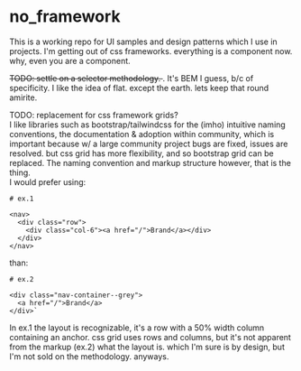 # no_framework
This is a working repo for UI samples and design patterns which I use in projects. I'm getting out of css frameworks. everything is a component now. why, even you are a component. 

<strike>TODO: settle on a selector methodology. </strike>. 
It's BEM I guess, b/c of specificity. I like the idea of flat. except the earth. lets keep that round amirite.

TODO: replacement for css framework grids?  
I like libraries such as bootstrap/tailwindcss for the (imho) intuitive naming conventions, the documentation & adoption within community, which is important because w/ a large community project bugs are fixed, issues are resolved.  but css grid has more flexibility, and  so bootstrap grid can be replaced. The naming convention and markup structure however, that is the thing.  
I would prefer using:

```
# ex.1

<nav>
  <div class="row">
    <div class="col-6"><a href="/">Brand</a></div>
  </div>
</nav>
```
than:
```
# ex.2

<div class="nav-container--grey">
  <a href="/">Brand</a>
</div>`
```
In ex.1 the layout is recognizable, it's a row with a 50% width column containing an anchor. css grid uses rows and columns, but it's not apparent from the markup (ex.2) what the layout is. which I'm sure is by design, but I'm not sold on the methodology. anyways.



